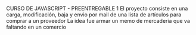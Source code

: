 CURSO DE JAVASCRIPT - PREENTREGABLE 1
El proyecto consiste en una carga, modificación, baja y envio por mail de una 
lista de artículos para comprar a un  proveedor
La idea fue armar un memo de mercaderia que va faltando en un comercio
